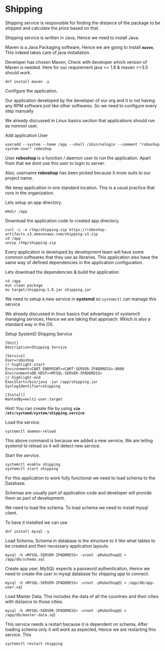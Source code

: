 # Shipping

Shipping service is responsible for finding the distance of the package to be shipped and calculate the price based on that.

Shipping service is written in Java, Hence we need to install Java.

Maven is a Java Packaging software, Hence we are going to install **`maven`**, This indeed takes care of java installation.

Developer has chosen Maven, Check with developer which version of Maven is needed.
Here for our requirement java >= 1.8 & maven >=3.5 should work.

```shell
dnf install maven -y
```

Configure the application.

Our application developed by the developer of our org and it is not having any RPM software just like other softwares. So we need to configure every step manually

We already discussed in Linux basics section that applications should run as nonroot user.

Add application User

```shell
useradd --system --home /app --shell /sbin/nologin --comment "roboshop system user" roboshop
```

User **roboshop** is a function / daemon user to run the application. Apart from that we dont use this user to login to server.

Also, username **roboshop** has been picked because it more suits to our project name.

We keep application in one standard location. This is a usual practice that runs in the organization.

Lets setup an app directory.

```shell
mkdir /app 
```

Download the application code to created app directory.

```shell
curl -L -o /tmp/shipping.zip https://roboshop-artifacts.s3.amazonaws.com/shipping-v3.zip 
cd /app 
unzip /tmp/shipping.zip
```

Every application is developed by development team will have some common softwares that they use as libraries. This application also have the same way of defined dependencies in the application configuration.

Lets download the dependencies & build the application

```shell
cd /app 
mvn clean package 
mv target/shipping-1.0.jar shipping.jar 
```

We need to setup a new service in **systemd** so `systemctl` can manage this service

We already discussed in linux basics that advantages of systemctl managing services, Hence we are taking that approach. Which is also a standard way in the OS.

Setup SystemD Shipping Service

```unit
[Unit]
Description=Shipping Service

[Service]
User=roboshop
// highlight-start
Environment=CART_ENDPOINT=<CART-SERVER-IPADDRESS>:8080
Environment=DB_HOST=<MYSQL-SERVER-IPADDRESS>
// highlight-end
ExecStart=/bin/java -jar /app/shipping.jar
SyslogIdentifier=shipping

[Install]
WantedBy=multi-user.target

```

Hint! You can create file by using **`vim /etc/systemd/system/shipping.service`**

Load the service.

```shell
systemctl daemon-reload
```

This above command is because we added a new service, We are telling systemd to reload so it will detect new service.

Start the service.

```shell
systemctl enable shipping 
systemctl start shipping
```

For this application to work fully functional we need to load schema to the Database.

Schemas are usually part of application code and developer will provide them as part of development.

We need to load the schema. To load schema we need to install mysql client.

To have it installed we can use

```shell
dnf install mysql -y 
```

Load Schema, Schema in database is the structure to it like what tables to be created and their necessary application layouts.

```shell
mysql -h <MYSQL-SERVER-IPADDRESS> -uroot -pRoboShop@1 < /app/db/schema.sql
```

Create app user, MySQL expects a password authentication, Hence we need to create the user in mysql database for shipping app to connect.

```shell
mysql -h <MYSQL-SERVER-IPADDRESS> -uroot -pRoboShop@1 < /app/db/app-user.sql 
```

Load Master Data, This includes the data of all the countries and their cities with distance to those cities.

```shell
mysql -h <MYSQL-SERVER-IPADDRESS> -uroot -pRoboShop@1 < /app/db/master-data.sql
```

This service needs a restart because it is dependent on schema, After loading schema only it will work as expected, Hence we are restarting this service. This

```shell
systemctl restart shipping
```
